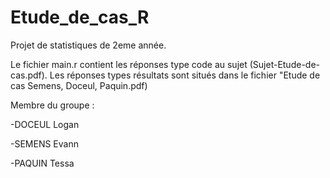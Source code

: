 # Etude_de_cas_R
 Projet de statistiques de 2eme année.
 
 Le fichier main.r contient les réponses type code au sujet (Sujet-Etude-de-cas.pdf).
 Les réponses types résultats sont situés dans le fichier "Etude de cas Semens, Doceul, Paquin.pdf)
 
 
 Membre du groupe : 
 
 -DOCEUL Logan
 
 -SEMENS Evann
 
 -PAQUIN Tessa
